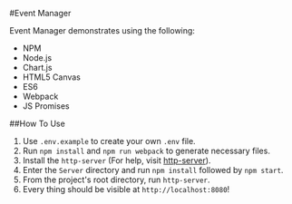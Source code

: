 #Event Manager

Event Manager demonstrates using the following:

- NPM   
- Node.js   
- Chart.js   
- HTML5 Canvas   
- ES6   
- Webpack   
- JS Promises   

##How To Use

1. Use `.env.example` to create your own `.env` file.
2. Run `npm install` and `npm run webpack` to generate necessary files.
3. Install the `http-server` (For help, visit [http-server](https://www.npmjs.com/package/http-server)).
4. Enter the `Server` directory and run `npm install` followed by `npm start`.
5. From the project's root directory, run `http-server`.
6. Every thing should be visible at `http://localhost:8080`!